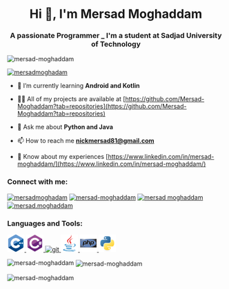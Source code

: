<h1 align="center">Hi 👋, I'm Mersad Moghaddam</h1>
<h3 align="center">A passionate Programmer _ I'm a student at Sadjad University of Technology</h3>

<p align="left"> <img src="https://komarev.com/ghpvc/?username=mersad-moghaddam&label=Profile%20views&color=0e75b6&style=flat" alt="mersad-moghaddam" /> </p>

<p align="left"> <a href="https://twitter.com/mersadmoghadam" target="blank"><img src="https://img.shields.io/twitter/follow/mersadmoghadam?logo=twitter&style=for-the-badge" alt="mersadmoghadam" /></a> </p>

- 🌱 I’m currently learning **Android and Kotlin**

- 👨‍💻 All of my projects are available at [https://github.com/Mersad-Moghaddam?tab=repositories](https://github.com/Mersad-Moghaddam?tab=repositories)

- 💬 Ask me about **Python and Java**

- 📫 How to reach me **nickmersad81@gmail.com**

- 📄 Know about my experiences [https://www.linkedin.com/in/mersad-moghaddam/](https://www.linkedin.com/in/mersad-moghaddam/)

<h3 align="left">Connect with me:</h3>
<p align="left">
<a href="https://twitter.com/mersadmoghadam" target="blank"><img align="center" src="https://raw.githubusercontent.com/rahuldkjain/github-profile-readme-generator/master/src/images/icons/Social/twitter.svg" alt="mersadmoghadam" height="30" width="40" /></a>
<a href="https://linkedin.com/in/mersad-moghaddam" target="blank"><img align="center" src="https://raw.githubusercontent.com/rahuldkjain/github-profile-readme-generator/master/src/images/icons/Social/linked-in-alt.svg" alt="mersad-moghaddam" height="30" width="40" /></a>
<a href="https://stackoverflow.com/users/mersad moghaddam" target="blank"><img align="center" src="https://raw.githubusercontent.com/rahuldkjain/github-profile-readme-generator/master/src/images/icons/Social/stack-overflow.svg" alt="mersad moghaddam" height="30" width="40" /></a>
<a href="https://instagram.com/mersad.moghaddam" target="blank"><img align="center" src="https://raw.githubusercontent.com/rahuldkjain/github-profile-readme-generator/master/src/images/icons/Social/instagram.svg" alt="mersad.moghaddam" height="30" width="40" /></a>
</p>

<h3 align="left">Languages and Tools:</h3>
<p align="left"> <a href="https://www.w3schools.com/cpp/" target="_blank" rel="noreferrer"> <img src="https://raw.githubusercontent.com/devicons/devicon/master/icons/cplusplus/cplusplus-original.svg" alt="cplusplus" width="40" height="40"/> </a> <a href="https://www.w3schools.com/cs/" target="_blank" rel="noreferrer"> <img src="https://raw.githubusercontent.com/devicons/devicon/master/icons/csharp/csharp-original.svg" alt="csharp" width="40" height="40"/> </a> <a href="https://git-scm.com/" target="_blank" rel="noreferrer"> <img src="https://www.vectorlogo.zone/logos/git-scm/git-scm-icon.svg" alt="git" width="40" height="40"/> </a> <a href="https://www.java.com" target="_blank" rel="noreferrer"> <img src="https://raw.githubusercontent.com/devicons/devicon/master/icons/java/java-original.svg" alt="java" width="40" height="40"/> </a> <a href="https://www.php.net" target="_blank" rel="noreferrer"> <img src="https://raw.githubusercontent.com/devicons/devicon/master/icons/php/php-original.svg" alt="php" width="40" height="40"/> </a> <a href="https://www.python.org" target="_blank" rel="noreferrer"> <img src="https://raw.githubusercontent.com/devicons/devicon/master/icons/python/python-original.svg" alt="python" width="40" height="40"/> </a> </p>

<p><img align="left" src="https://github-readme-stats.vercel.app/api/top-langs?username=mersad-moghaddam&show_icons=true&locale=en&layout=compact" alt="mersad-moghaddam" /></p>

<p>&nbsp;<img align="center" src="https://github-readme-stats.vercel.app/api?username=mersad-moghaddam&show_icons=true&locale=en" alt="mersad-moghaddam" /></p>

<p><img align="center" src="https://github-readme-streak-stats.herokuapp.com/?user=mersad-moghaddam&" alt="mersad-moghaddam" /></p>
